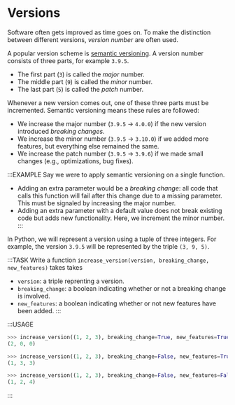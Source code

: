 # Versions

Software often gets improved as time goes on.
To make the distinction between different versions, *version number* are often used.

A popular version scheme is [semantic versioning](https://en.wikipedia.org/wiki/Software_versioning#Semantic_versioning).
A version number consists of three parts, for example `3.9.5`.

* The first part (`3`) is called the *major* number.
* The middle part (`9`) is called the *minor* number.
* The last part (`5`) is called the *patch* number.

Whenever a new version comes out, one of these three parts must be incremented.
Semantic versioning means these rules are followed:

* We increase the major number (`3.9.5` &rarr; `4.0.0`) if the new version introduced *breaking changes*.
* We increase the minor number (`3.9.5` &rarr; `3.10.0`) if we added more features, but everything else remained the same.
* We increase the patch number (`3.9.5` &rarr; `3.9.6`) if we made small changes (e.g., optimizations, bug fixes).

:::EXAMPLE
Say we were to apply semantic versioning on a single function.

* Adding an extra parameter would be a *breaking change*: all code that calls this function will fail after this change due to a missing parameter.
  This must be signaled by increasing the major number.
* Adding an extra parameter with a default value does not break existing code but adds new functionality.
  Here, we increment the minor number.
:::

In Python, we will represent a version using a tuple of three integers.
For example, the version `3.9.5` will be represented by the triple `(3, 9, 5)`.

:::TASK
Write a function `increase_version(version, breaking_change, new_features)` takes takes

* `version`: a triple reprenting a version.
* `breaking_change`: a boolean indicating whether or not a breaking change is involved.
* `new_features`: a boolean indicating whether or not new features have been added.
:::

:::USAGE

```python
>>> increase_version((1, 2, 3), breaking_change=True, new_features=True)
(2, 0, 0)

>>> increase_version((1, 2, 3), breaking_change=False, new_features=True)
(1, 3, 3)

>>> increase_version((1, 2, 3), breaking_change=False, new_features=False)
(1, 2, 4)
```

:::
